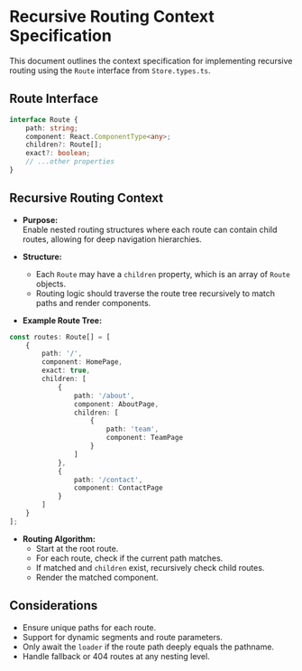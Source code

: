 # Recursive Routing Context Specification

This document outlines the context specification for implementing recursive routing using the `Route` interface from `Store.types.ts`.

## Route Interface

```typescript
interface Route {
    path: string;
    component: React.ComponentType<any>;
    children?: Route[];
    exact?: boolean;
    // ...other properties
}
```

## Recursive Routing Context

- **Purpose:**  
    Enable nested routing structures where each route can contain child routes, allowing for deep navigation hierarchies.

- **Structure:**  
    - Each `Route` may have a `children` property, which is an array of `Route` objects.
    - Routing logic should traverse the route tree recursively to match paths and render components.

- **Example Route Tree:**

```typescript
const routes: Route[] = [
    {
        path: '/',
        component: HomePage,
        exact: true,
        children: [
            {
                path: '/about',
                component: AboutPage,
                children: [
                    {
                        path: 'team',
                        component: TeamPage
                    }
                ]
            },
            {
                path: '/contact',
                component: ContactPage
            }
        ]
    }
];
```

- **Routing Algorithm:**
    - Start at the root route.
    - For each route, check if the current path matches.
    - If matched and `children` exist, recursively check child routes.
    - Render the matched component.

## Considerations

- Ensure unique paths for each route.
- Support for dynamic segments and route parameters.
- Only await the `loader` if the route path deeply equals the pathname.
- Handle fallback or 404 routes at any nesting level.
